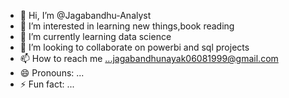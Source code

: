 - 👋 Hi, I’m @Jagabandhu-Analyst
- 👀 I’m interested in learning new things,book reading
- 🌱 I’m currently learning data science
- 💞️ I’m looking to collaborate on powerbi and sql projects
- 📫 How to reach me ...jagabandhunayak06081999@gmail.com
- 😄 Pronouns: ...
- ⚡ Fun fact: ...

<!---
Jagabandhu-Analyst/Jagabandhu-Analyst is a ✨ special ✨ repository because its `README.md` (this file) appears on your GitHub profile.
You can click the Preview link to take a look at your changes.
--->
